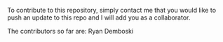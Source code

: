 To contribute to this repository, simply contact me that you would like to push an update to this repo and I will add you as a collaborator.

The contributors so far are: Ryan Demboski
